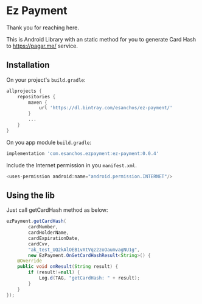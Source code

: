 # Ez Payment

Thank you for reaching here.

This is Android Library with an static method for you to generate Card Hash to https://pagar.me/ service.

## Installation

On your project's `build.gradle`:

```gradle
allprojects {
    repositories {
        maven {
            url 'https://dl.bintray.com/esanchos/ez-payment/'
        }
        ...
    }
}
```

On you app module `build.gradle`:

```gradle
implementation 'com.esanchos.ezpayment:ez-payment:0.0.4'
```

Include the Internet permission in you `manifest.xml`.

```java
<uses-permission android:name="android.permission.INTERNET"/>
```

## Using the lib

Just call getCardHash method as below:

```java
ezPayment.getCardHash(
		cardNumber,
		cardHolderName,
		cardExpirationDate,
		cardCvv,
		"ak_test_UQ2kAlOEB1vXtVqz2zoOaumvagNU1g",
		new EzPayment.OnGetCardHashResult<String>() {
	@Override
	public void onResult(String result) {
		if (result!=null) {
			Log.d(TAG, "getCardHash: " + result);
		}
	}
});
```